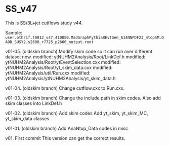 # SS_v47
This is SS/3L+jet cutflows study v44.

Sample:
`user.othrif.t0812_v47.410080.MadGraphPythia8EvtGen_A14NNPDF23_4topSM.DAOD_SUSY2.s2608_r7725_p2666_output.root`

v01-05. (oldskim branch) Modify skim code so it can run over different dataset now.
modified:   ytNUHM2Analysis/Root/LinkDef.h
modified:   ytNUHM2Analysis/Root/ytEventSelection.cxx
modified:   ytNUHM2Analysis/Root/yt_skim_data.cxx
modified:   ytNUHM2Analysis/util/Run.cxx
modified:   ytNUHM2Analysis/ytNUHM2Analysis/yt_skim_data.h


v01-04. (oldskim branch) Change cutflow.cxx to Run.cxx.


v01-03. (oldskim branch) Change the include path in skim codes.
Also add skim classes into LinkDef.h


v01-02. (oldskim branch) Add skim codes
Add yt_skim, yt_skim_MC, yt_skim_data classes


v01-01. (oldskim branch) Add AnaNtup_Data codes in misc


v01. First commit
This version can get the correct results.
